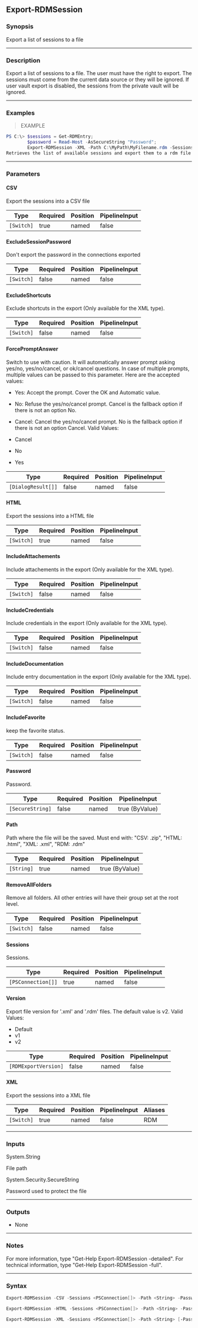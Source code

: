 Export-RDMSession
-----------------

### Synopsis
Export a list of sessions to a file

---

### Description

Export a list of sessions to a file. The user must have the right to export. The sessions must come from the current data source or they will be ignored. If user vault export is disabled, the sessions from the private vault will be ignored.

---

### Examples
> EXAMPLE

```PowerShell
PS C:\> $sessions = Get-RDMEntry;
        $password = Read-Host -AsSecureString "Password";
        Export-RDMSession -XML -Path C:\MyPath\MyFilename.rdm -Sessions $sessions -Password $password
Retrieves the list of available sessions and export them to a rdm file at C:\MyPath\Filename.rdm.
```

---

### Parameters
#### **CSV**
Export the sessions into a CSV file

|Type      |Required|Position|PipelineInput|
|----------|--------|--------|-------------|
|`[Switch]`|true    |named   |false        |

#### **ExcludeSessionPassword**
Don't export the password in the connections exported

|Type      |Required|Position|PipelineInput|
|----------|--------|--------|-------------|
|`[Switch]`|false   |named   |false        |

#### **ExcludeShortcuts**
Exclude shortcuts in the export (Only available for the XML type).

|Type      |Required|Position|PipelineInput|
|----------|--------|--------|-------------|
|`[Switch]`|false   |named   |false        |

#### **ForcePromptAnswer**
Switch to use with caution. It will automatically answer prompt asking yes/no, yes/no/cancel, or ok/cancel questions. In case of multiple prompts, multiple values can be passed to this parameter. Here are the accepted values:
* Yes: Accept the prompt. Cover the OK and Automatic value.
* No: Refuse the yes/no/cancel prompt. Cancel is the fallback option if there is not an option No.
* Cancel: Cancel the yes/no/cancel prompt. No is the fallback option if there is not an option Cancel.
Valid Values:

* Cancel
* No
* Yes

|Type              |Required|Position|PipelineInput|
|------------------|--------|--------|-------------|
|`[DialogResult[]]`|false   |named   |false        |

#### **HTML**
Export the sessions into a HTML file

|Type      |Required|Position|PipelineInput|
|----------|--------|--------|-------------|
|`[Switch]`|true    |named   |false        |

#### **IncludeAttachements**
Include attachements in the export (Only available for the XML type).

|Type      |Required|Position|PipelineInput|
|----------|--------|--------|-------------|
|`[Switch]`|false   |named   |false        |

#### **IncludeCredentials**
Include credentials in the export (Only available for the XML type).

|Type      |Required|Position|PipelineInput|
|----------|--------|--------|-------------|
|`[Switch]`|false   |named   |false        |

#### **IncludeDocumentation**
Include entry documentation in the export (Only available for the XML type).

|Type      |Required|Position|PipelineInput|
|----------|--------|--------|-------------|
|`[Switch]`|false   |named   |false        |

#### **IncludeFavorite**
keep the favorite status.

|Type      |Required|Position|PipelineInput|
|----------|--------|--------|-------------|
|`[Switch]`|false   |named   |false        |

#### **Password**
Password.

|Type            |Required|Position|PipelineInput |
|----------------|--------|--------|--------------|
|`[SecureString]`|false   |named   |true (ByValue)|

#### **Path**
Path where the file will be the saved. Must end with:
"CSV: .zip", "HTML: .html", "XML: .xml", "RDM: .rdm"

|Type      |Required|Position|PipelineInput |
|----------|--------|--------|--------------|
|`[String]`|true    |named   |true (ByValue)|

#### **RemoveAllFolders**
Remove all folders. All other entries will have their group set at the root level.

|Type      |Required|Position|PipelineInput|
|----------|--------|--------|-------------|
|`[Switch]`|false   |named   |false        |

#### **Sessions**
Sessions.

|Type              |Required|Position|PipelineInput|
|------------------|--------|--------|-------------|
|`[PSConnection[]]`|true    |named   |false        |

#### **Version**
Export file version for '.xml' and '.rdm' files. The default value is v2.
Valid Values:

* Default
* v1
* v2

|Type                |Required|Position|PipelineInput|
|--------------------|--------|--------|-------------|
|`[RDMExportVersion]`|false   |named   |false        |

#### **XML**
Export the sessions into a XML file

|Type      |Required|Position|PipelineInput|Aliases|
|----------|--------|--------|-------------|-------|
|`[Switch]`|true    |named   |false        |RDM    |

---

### Inputs
System.String

File path

System.Security.SecureString

Password used to protect the file

---

### Outputs
* None

---

### Notes
For more information, type "Get-Help Export-RDMSession -detailed". For technical information, type "Get-Help Export-RDMSession -full".

---

### Syntax
```PowerShell
Export-RDMSession -CSV -Sessions <PSConnection[]> -Path <String> -Password <SecureString> [-ForcePromptAnswer <Cancel | No | Yes>] [<CommonParameters>]
```
```PowerShell
Export-RDMSession -HTML -Sessions <PSConnection[]> -Path <String> -Password <SecureString> [-ExcludeSessionPassword] [-ForcePromptAnswer <Cancel | No | Yes>] [<CommonParameters>]
```
```PowerShell
Export-RDMSession -XML -Sessions <PSConnection[]> -Path <String> [-Password <SecureString>] [-Version <v1 | v2>] [-ExcludeShortcuts] [-IncludeCredentials] [-IncludeAttachements] [-IncludeDocumentation] [-IncludeFavorite] [-RemoveAllFolders] [-ForcePromptAnswer <Cancel | No | Yes>] [<CommonParameters>]
```
